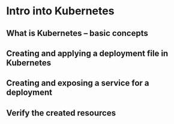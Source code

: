 # Intro into Kubernetes

## What is Kubernetes – basic concepts

## Creating and applying a deployment file in Kubernetes

## Creating and exposing a service for a deployment

## Verify the created resources
